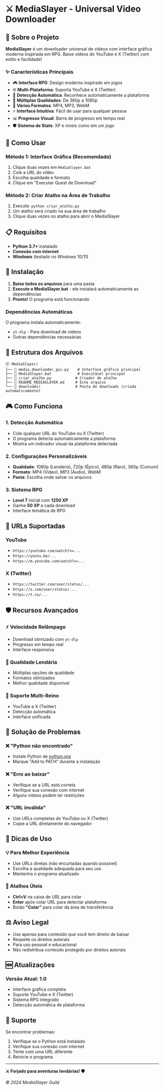 # ⚔️ MediaSlayer - Universal Video Downloader

## 🎯 Sobre o Projeto

**MediaSlayer** é um downloader universal de vídeos com interface gráfica moderna inspirada em RPG. Baixe vídeos do YouTube e X (Twitter) com estilo e facilidade!

### ✨ Características Principais

- 🎮 **Interface RPG**: Design moderno inspirado em jogos
- 🌐 **Multi-Plataforma**: Suporta YouTube e X (Twitter)
- 🎯 **Detecção Automática**: Reconhece automaticamente a plataforma
- 👑 **Múltiplas Qualidades**: De 360p a 1080p
- 💎 **Vários Formatos**: MP4, MP3, WebM
- ⚡ **Interface Intuitiva**: Fácil de usar para qualquer pessoa
- 📊 **Progresso Visual**: Barra de progresso em tempo real
- 🛡️ **Sistema de Stats**: XP e níveis como em um jogo

## 🚀 Como Usar

### Método 1: Interface Gráfica (Recomendado)
1. Clique duas vezes em `MediaSlayer.bat`
2. Cole a URL do vídeo
3. Escolha qualidade e formato
4. Clique em "Executar Quest de Download"

### Método 2: Criar Atalho na Área de Trabalho
1. Execute: `python criar_atalho.py`
2. Um atalho será criado na sua área de trabalho
3. Clique duas vezes no atalho para abrir o MediaSlayer

## 📋 Requisitos

- **Python 3.7+** instalado
- **Conexão com internet**
- **Windows** (testado no Windows 10/11)

## 🔧 Instalação

1. **Baixe todos os arquivos** para uma pasta
2. **Execute o MediaSlayer.bat** - ele instalará automaticamente as dependências
3. **Pronto!** O programa está funcionando

### Dependências Automáticas
O programa instala automaticamente:
- `yt-dlp` - Para download de vídeos
- Outras dependências necessárias

## 📁 Estrutura dos Arquivos

```
📦 MediaSlayer/
├── 📄 media_downloader_gui.py    # Interface gráfica principal
├── 📄 MediaSlayer.bat            # Executável principal
├── 📄 criar_atalho.py           # Criador de atalho
├── 📄 README_MEDIASLAYER.md     # Este arquivo
└── 📂 downloads/                # Pasta de downloads (criada automaticamente)
```

## 🎮 Como Funciona

### 1. **Detecção Automática**
- Cole qualquer URL do YouTube ou X (Twitter)
- O programa detecta automaticamente a plataforma
- Mostra um indicador visual da plataforma detectada

### 2. **Configurações Personalizáveis**
- **Qualidade**: 1080p (Lendário), 720p (Épico), 480p (Raro), 360p (Comum)
- **Formato**: MP4 (Vídeo), MP3 (Áudio), WebM
- **Pasta**: Escolha onde salvar os arquivos

### 3. **Sistema RPG**
- **Level 7** inicial com **1250 XP**
- Ganhe **50 XP** a cada download
- Interface temática de RPG

## 🔗 URLs Suportadas

### YouTube
- `https://youtube.com/watch?v=...`
- `https://youtu.be/...`
- `https://m.youtube.com/watch?v=...`

### X (Twitter)
- `https://twitter.com/user/status/...`
- `https://x.com/user/status/...`
- `https://t.co/...`

## 🛡️ Recursos Avançados

### ⚡ Velocidade Relâmpago
- Download otimizado com `yt-dlp`
- Progresso em tempo real
- Interface responsiva

### 👑 Qualidade Lendária
- Múltiplas opções de qualidade
- Formatos otimizados
- Melhor qualidade disponível

### 💎 Suporte Multi-Reino
- YouTube e X (Twitter)
- Detecção automática
- Interface unificada

## 🔧 Solução de Problemas

### ❌ "Python não encontrado"
- Instale Python de [python.org](https://python.org)
- Marque "Add to PATH" durante a instalação

### ❌ "Erro ao baixar"
- Verifique se a URL está correta
- Verifique sua conexão com internet
- Alguns vídeos podem ter restrições

### ❌ "URL inválida"
- Use URLs completas do YouTube ou X (Twitter)
- Copie a URL diretamente do navegador

## 🎯 Dicas de Uso

### 💡 Para Melhor Experiência
- Use URLs diretas (não encurtadas quando possível)
- Escolha a qualidade adequada para seu uso
- Mantenha o programa atualizado

### 🚀 Atalhos Úteis
- **Ctrl+V** na caixa de URL para colar
- **Enter** após colar URL para detectar plataforma
- Botão **"Colar"** para colar da área de transferência

## ⚖️ Aviso Legal

- Use apenas para conteúdo que você tem direito de baixar
- Respeite os direitos autorais
- Para uso pessoal e educacional
- Não redistribua conteúdo protegido por direitos autorais

## 🆕 Atualizações

### Versão Atual: 1.0
- Interface gráfica completa
- Suporte YouTube e X (Twitter)
- Sistema RPG integrado
- Detecção automática de plataforma

## 🤝 Suporte

Se encontrar problemas:
1. Verifique se o Python está instalado
2. Verifique sua conexão com internet
3. Tente com uma URL diferente
4. Reinicie o programa

---

**⚔️ Forjado para aventuras lendárias! 🛡️**

*© 2024 MediaSlayer Guild* 